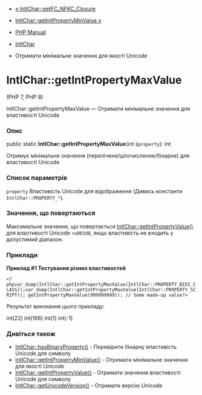 - [« IntlChar::getFC_NFKC_Closure](intlchar.getfc-nfkc-closure.md)
- [IntlChar::getIntPropertyMinValue
»](intlchar.getintpropertyminvalue.md)

- [PHP Manual](index.md)
- [IntlChar](class.intlchar.md)
- Отримати мінімальне значення для якості Unicode

# IntlChar::getIntPropertyMaxValue

(PHP 7, PHP 8)

IntlChar::getIntPropertyMaxValue — Отримати мінімальне значення для
властивості Unicode

### Опис

public static **IntlChar::getIntPropertyMaxValue**(int `$property`): int

Отримує мінімальне значення (перелічене/цілочисленне/бінарне) для
властивості Unicode

### Список параметрів

`property`
Властивість Unicode для відображення (Дивись константи
`IntlChar::PROPERTY_*`).

### Значення, що повертаються

Максимальне значення, що повертається
[IntlChar::getIntPropertyValue()](intlchar.getintpropertyvalue.md) для
властивості Unicode `<u003d0`, якщо властивість не входить у допустимий діапазон.

### Приклади

**Приклад #1 Тестування різних властивостей**

` <?phpvar_dump(IntlChar::getIntPropertyMaxValue(IntlChar::PROPERTY_BIDI_CLASS));var_dump(IntlChar::getIntPropertyMaxValue(IntlChar::PROPERTY_SCRIPT)); getIntPropertyMaxValue(999999999)); // Some made-up value?> `

Результат виконання цього прикладу:

int(22)
int(166)
int(1)
int(-1)

### Дивіться також

- [IntlChar::hasBinaryProperty()](intlchar.hasbinaryproperty.md) -
Перевірити бінарну властивість Unicode для символу
- [IntlChar::getIntPropertyMinValue()](intlchar.getintpropertyminvalue.md) -
Отримати мінімальне значення для якості Unicode
- [IntlChar::getIntPropertyValue()](intlchar.getintpropertyvalue.md) -
Отримати значення властивості Unicode для символу
- [IntlChar::getUnicodeVersion()](intlchar.getunicodeversion.md) -
Отримати версію Unicode
